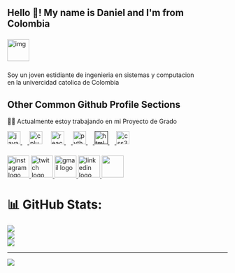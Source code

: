 <h2 align="left">Hello 👋! My name is Daniel and I'm from Colombia</h2>

###

<img  src="https://images-wixmp-ed30a86b8c4ca887773594c2.wixmp.com/f/37dd9d9c-4d9e-4f3f-a82a-f85cf3826e69/ddb37fw-37b01b00-0a08-4371-abda-1bcb81dce857.gif?token=eyJ0eXAiOiJKV1QiLCJhbGciOiJIUzI1NiJ9.eyJzdWIiOiJ1cm46YXBwOjdlMGQxODg5ODIyNjQzNzNhNWYwZDQxNWVhMGQyNmUwIiwiaXNzIjoidXJuOmFwcDo3ZTBkMTg4OTgyMjY0MzczYTVmMGQ0MTVlYTBkMjZlMCIsIm9iaiI6W1t7InBhdGgiOiJcL2ZcLzM3ZGQ5ZDljLTRkOWUtNGYzZi1hODJhLWY4NWNmMzgyNmU2OVwvZGRiMzdmdy0zN2IwMWIwMC0wYTA4LTQzNzEtYWJkYS0xYmNiODFkY2U4NTcuZ2lmIn1dXSwiYXVkIjpbInVybjpzZXJ2aWNlOmZpbGUuZG93bmxvYWQiXX0.lRX_QqmmLfidJUxwc-nJDrv-DhU_9dGn1UfR9PnKhAU" width="50" height="50" alt="img" />

###


Soy un joven estidiante de ingenieria en sistemas y computacion<br>
en la univercidad catolica de Colombia



## Other Common Github Profile Sections
👩‍💻 Actualmente estoy trabajando en mi Proyecto de Grado


<div align="left">
  <a href="https://www.java.com/es/">
  <img src="https://cdn.jsdelivr.net/gh/devicons/devicon/icons/javascript/javascript-original.svg" height="30" alt="javascript logo"  />
   <img width="12" />   
   </a>
  <img src="https://cdn.jsdelivr.net/gh/devicons/devicon/icons/cplusplus/cplusplus-original.svg" height="30" alt="cplusplus logo"  />
  <img width="12" />
  <a href="https://es.react.dev/">
  <img src="https://cdn.jsdelivr.net/gh/devicons/devicon/icons/react/react-original.svg" height="30" alt="react logo"  />
  <img width="12" />
  </a>
  <a href="https://www.python.org/">
  <img src="https://cdn.jsdelivr.net/gh/devicons/devicon/icons/python/python-original.svg" height="30" alt="python logo"  />
  <img width="12" />
  </a>
  <a href="">
  <img src="https://cdn.jsdelivr.net/gh/devicons/devicon/icons/html5/html5-original.svg" height="30" alt="html5 logo"  />
  <img width="12" />
  </a>
  <img src="https://cdn.jsdelivr.net/gh/devicons/devicon/icons/css3/css3-original.svg" height="30" alt="css3 logo"  />
</div>

###

<div align="left">
  <a href="https://www.instagram.com/danielzg_.2006/"  >
  <img src="https://github.com/user-attachments/assets/5177aff8-39ac-4f8d-9bc1-ba7d3568a0ca" width="50" height="50" alt="instagram logo"  />
  </a>
  <a href="https://www.twitch.tv/dani_rst12"  >
  <img src="https://github.com/user-attachments/assets/b3c82982-dc96-4ec7-a4fc-dca9d9b16609"  width="50" height="50" alt="twitch logo"  />

  <a href="danielfelipehg10@gmail.com"  >
  <img src="https://github.com/user-attachments/assets/073bbac0-693f-4588-bd64-5d19b0f6767b" width="50" height="50" alt="gmail logo"  />
  </a>
  <a href="https://www.linkedin.com/in/daniel-felipe-paredes-gonzalez-638373239/"  >
  <img src="https://github.com/user-attachments/assets/4399012d-6856-4c91-94a3-7f87606ba723" width="50" height="50" alt="linkedin logo"  />
  </a>
  <a href="https://open.spotify.com/user/31fxo3t2xkzsukrle4cts6kdf3qu?si=9da5f2a877bb4f02">
    <img src="https://storage.googleapis.com/pr-newsroom-wp/1/2023/05/Spotify_Primary_Logo_RGB_Green.png" width="50" height="50"  />
  </a>
</div>

###
# 📊 GitHub Stats:
![](https://github-readme-stats.vercel.app/api?username=Danielfpg&theme=dark&hide_border=false&include_all_commits=false&count_private=false)<br/>
![](https://nirzak-streak-stats.vercel.app/?user=Danielfpg&theme=dark&hide_border=false)<br/>
![](https://github-readme-stats.vercel.app/api/top-langs/?username=Danielfpg&theme=dark&hide_border=false&include_all_commits=false&count_private=false&layout=compact)

---
[![](https://visitcount.itsvg.in/api?id=Danielfpg&icon=0&color=0)](https://visitcount.itsvg.in)

<!-- Proudly created with GPRM ( https://gprm.itsvg.in ) -->
